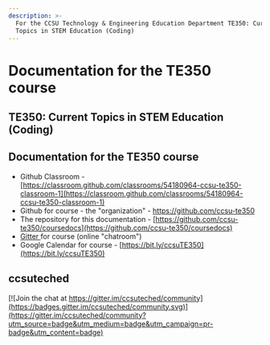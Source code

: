 ```yaml
---
description: >-
  For the CCSU Technology & Engineering Education Department TE350: Current
  Topics in STEM Education (Coding)
---
```


# Documentation for the TE350 course

## **TE350: Current Topics in STEM Education \(Coding\)**

## Documentation for the TE350 course

* Github Classroom - [https://classroom.github.com/classrooms/54180964-ccsu-te350-classroom-1](https://classroom.github.com/classrooms/54180964-ccsu-te350-classroom-1)
* Github for course - the "organization" - [https://github.com/ccsu-te350 ](https://github.com/ccsu-te350%20)
* The repository for this documentation - [https://github.com/ccsu-te350/coursedocs](https://github.com/ccsu-te350/coursedocs)
* [Gitter ](https://gitter.im/ccsuteched/community?utm_source=share-link&utm_medium=link&utm_campaign=share-link)for course \(online "chatroom"\)
* Google Calendar for course - [https://bit.ly/ccsuTE350](https://bit.ly/ccsuTE350)

## ccsuteched

[![Join the chat at https://gitter.im/ccsuteched/community](https://badges.gitter.im/ccsuteched/community.svg)](https://gitter.im/ccsuteched/community?utm_source=badge&utm_medium=badge&utm_campaign=pr-badge&utm_content=badge)

